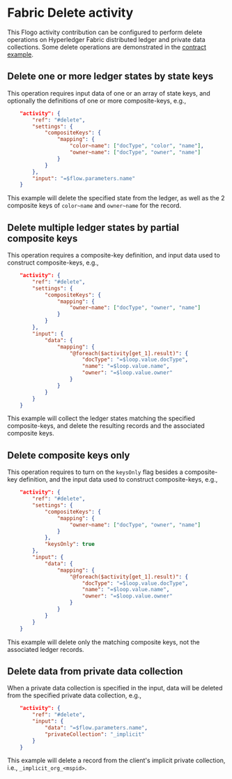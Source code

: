 # Fabric Delete activity

This Flogo activity contribution can be configured to perform delete operations on Hyperledger Fabric distributed ledger and private data collections. Some delete operations are demonstrated in the [contract example](../../contract).

## Delete one or more ledger states by state keys

This operation requires input data of one or an array of state keys, and optionally the definitions of one or more composite-keys, e.g.,

```json
    "activity": {
        "ref": "#delete",
        "settings": {
            "compositeKeys": {
                "mapping": {
                    "color~name": ["docType", "color", "name"],
                    "owner~name": ["docType", "owner", "name"]
                }
            }
        },
        "input": "=$flow.parameters.name"
    }
```

This example will delete the specified state from the ledger, as well as the 2 composite keys of `color~name` and `owner~name` for the record.

## Delete multiple ledger states by partial composite keys

This operation requires a composite-key definition, and input data used to construct composite-keys, e.g.,

```json
    "activity": {
        "ref": "#delete",
        "settings": {
            "compositeKeys": {
                "mapping": {
                    "owner~name": ["docType", "owner", "name"]
                }
            }
        },
        "input": {
            "data": {
                "mapping": {
                    "@foreach($activity[get_1].result)": {
                        "docType": "=$loop.value.docType",
                        "name": "=$loop.value.name",
                        "owner": "=$loop.value.owner"
                    }
                }
            }
        }
    }
```

This example will collect the ledger states matching the specified composite-keys, and delete the resulting records and the associated composite keys.

## Delete composite keys only

This operation requires to turn on the `keysOnly` flag besides a composite-key definition, and the input data used to construct composite-keys, e.g.,

```json
    "activity": {
        "ref": "#delete",
        "settings": {
            "compositeKeys": {
                "mapping": {
                    "owner~name": ["docType", "owner", "name"]
                }
            },
            "keysOnly": true
        },
        "input": {
            "data": {
                "mapping": {
                    "@foreach($activity[get_1].result)": {
                        "docType": "=$loop.value.docType",
                        "name": "=$loop.value.name",
                        "owner": "=$loop.value.owner"
                    }
                }
            }
        }
    }
```

This example will delete only the matching composite keys, not the associated ledger records.

## Delete data from private data collection

When a private data collection is specified in the input, data will be deleted from the specified private data collection, e.g.,

```json
    "activity": {
        "ref": "#delete",
        "input": {
            "data": "=$flow.parameters.name",
            "privateCollection": "_implicit"
        }
    }
```

This example will delete a record from the client's implicit private collection, i.e., `_implicit_org_<mspid>`.
